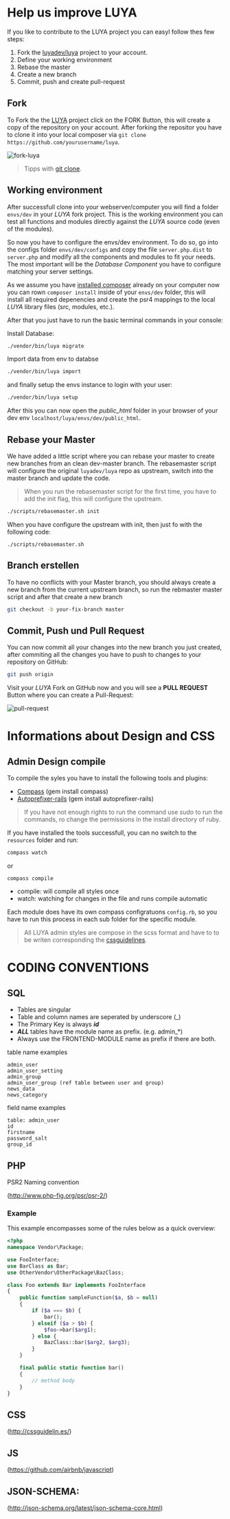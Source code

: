 Help us improve LUYA
==================

If you like to contribute to the LUYA project you can easyl follow thes few steps:

1. Fork the [luyadev/luya](https://github.com/luyadev/luya) project to your account.
2. Define your working environment
3. Rebase the master
4. Create a new branch
5. Commit, push and create pull-request

Fork
------
To Fork the the [LUYA](https://github.com/luyadev/luya) project click on the FORK Button, this will create a copy of the repository on your account. After forking the repositor you have to clone it into your local composer  via `git clone https://github.com/yourusername/luya`. 

![fork-luya](https://raw.githubusercontent.com/luyadev/luya/master/docs/guide1.0/img/start-collaboration-fork.jpg "Fork Luya")

> Tipps with [git clone](https://help.github.com/articles/importing-a-git-repository-using-the-command-line/).

Working environment
---------------

After successfull clone into your webserver/computer you will find a folder `envs/dev` in your *LUYA* fork project. This is the working environment you can test all functions and modules directly against the *LUYA* source code (even of the modules).

So now you have to configure the envs/dev environment. To do so, go into the configs folder `envs/dev/configs` and copy the file `server.php.dist` to `server.php` and modify all the components and modules to fit your needs. The most important will be the *Database Component* you have to configure matching your server settings.

As we assume you have [installed composer](install.md) already on your computer now you can rown `composer install` inside of your `envs/dev` folder, this will install all required depenencies and create the psr4 mappings to the local *LUYA* library files (src, modules, etc.).

After that you just have to run the basic terminal commands in your console:

Install Database:

```sh
./vendor/bin/luya migrate
```

Import data from env to databse

```sh
./vendor/bin/luya import
```

and finally setup the envs instance to login with your user:

```sh
./vendor/bin/luya setup
```

After this you can now open the *public_html* folder in your browser of your dev env `localhost/luya/envs/dev/public_html`.

Rebase your Master
------------------

We have added a little script where you can rebase your master to create new branches from an clean dev-master branch. The rebasemaster script will configure the original `luyadev/luya` repo as upstream, switch into the master branch and update the code.

> When you run the rebasemaster script for the first time, you have to add the init flag, this will configure the upstream.

```sh
./scripts/rebasemaster.sh init
```

When you have configure the upstream with init, then just fo with the following code:

```
./scripts/rebasemaster.sh
```

Branch erstellen
----------------

To have no conflicts with your Master branch, you should always create a new branch from the current upstream branch, so run the rebmaster master script and after that create a new branch

```sh
git checkout -b your-fix-branch master
```

Commit, Push und Pull Request
-----------------------------

You can now commit all your changes into the new branch you just created, after commiting all the changes you have to push to changes to your repository on GitHub:

```sh
git push origin
```

Visit your *LUYA* Fork on GitHub now and you will see a **PULL REQUEST** Button where you can create a Pull-Request:

![pull-request](https://raw.githubusercontent.com/luyadev/luya/master/docs/guide1.0/img/start-collaboration-pull-request.jpg "Pull request")


Informations about Design and CSS
=================================

Admin Design compile
-------------------------

To compile the syles you have to install the following tools and plugins:

* [Compass](http://compass-style.org/install/) (gem install compass)
* [Autoprefixer-rails](autoprefixer-rails) (gem install autoprefixer-rails)

> If you have not enough rights to run the command use *sudo* to run the commands, ro change the permissions in the install directory of ruby.


If you have installed the tools successfull, you can no switch to the `resources` folder and run:

```sh
compass watch
```

or

```
compass compile
```

+ compile: will compile all styles once
+ watch: watching for changes in the file and runs compile automatic


Each module does have its own compass configratuons `config.rb`, so you have to run this process in each sub folder for the specific module.

> All LUYA admin styles are compose in the scss format and have to to be writen corresponding the [cssguidelines](http://cssguidelin.es).

CODING CONVENTIONS
===================

SQL
----------------------
+ Tables are singular
+ Table and column names are seperated by underscore (_)
+ The Primary Key is always ***id***
+ ***ALL*** tables have the module name as prefix. (e.g. admin_*)
+ Always use the FRONTEND-MODULE name as prefix if there are both.

table name examples
```
admin_user
admin_user_setting
admin_group
admin_user_group (ref table between user and group)
news_data
news_category
```

field name examples
```
table: admin_user
id
firstname
password_salt
group_id
```


PHP
---------
PSR2 Naming convention

(http://www.php-fig.org/psr/psr-2/)

### Example

This example encompasses some of the rules below as a quick overview:

```php
<?php
namespace Vendor\Package;

use FooInterface;
use BarClass as Bar;
use OtherVendor\OtherPackage\BazClass;

class Foo extends Bar implements FooInterface
{
    public function sampleFunction($a, $b = null)
    {
        if ($a === $b) {
            bar();
        } elseif ($a > $b) {
            $foo->bar($arg1);
        } else {
            BazClass::bar($arg2, $arg3);
        }
    }

    final public static function bar()
    {
        // method body
    }
}
```

CSS
-----

(http://cssguidelin.es/)

JS
-----

(https://github.com/airbnb/javascript)


JSON-SCHEMA:
------------
(http://json-schema.org/latest/json-schema-core.html)